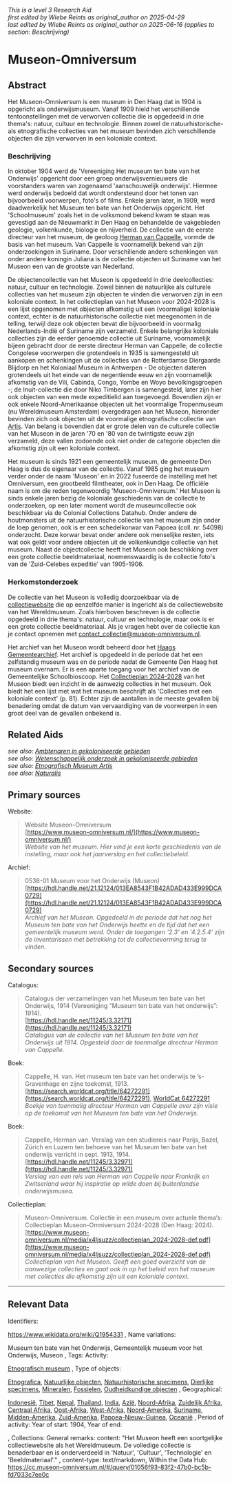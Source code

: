 _This is a level 3 Research Aid_  
_first edited by Wiebe Reints as original_author on 2025-04-29_  
_last edited by Wiebe Reints as original_author on 2025-06-16
        (applies to section: Beschrijving)_


# Museon-Omniversum


## Abstract

Het Museon-Omniversum is een museum in Den Haag dat in 1904 is opgericht als onderwijsmuseum. Vanaf 1909 hield het verschillende tentoonstellingen met de verworven collectie die is opgedeeld in drie thema's: natuur, cultuur en technologie. Binnen zowel de natuurhistorische- als etnografische collecties van het museum bevinden zich verschillende objecten die zijn verworven in een koloniale context.

### Beschrijving 

In oktober 1904 werd de 'Vereeniging Het museum ten bate van het Onderwijs' opgericht door een groep onderwijsvernieuwers die voorstanders waren van zogenaamd 'aanschouwelijk onderwijs'. Hiermee werd onderwijs bedoeld dat wordt ondersteund door het tonen van bijvoorbeeld voorwerpen, foto's of films. Enkele jaren later, in 1909, werd daadwerkelijk het Museum ten bate van het Onderwijs opgericht. Het 'Schoolmuseum' zoals het in de volksmond bekend kwam te staan was gevestigd aan de Nieuwmarkt in Den Haag en behandelde de vakgebieden geologie, volkenkunde, biologie en nijverheid. De collectie van de eerste directeur van het museum, de geoloog [Herman van Cappelle](http://www.wikidata.org/entity/Q2659534), vormde de basis van het museum. Van Cappelle is voornamelijk bekend van zijn onderzoekingen in Suriname. Door verschillende andere schenkingen van onder andere koningin Juliana is de collectie objecten uit Suriname van het Museon een van de grootste van Nederland.

De objectencollectie van het Museon is opgedeeld in drie deelcollecties: natuur, cultuur en technologie. Zowel binnen de natuurlijke als culturele collecties van het museum zijn objecten te vinden die verworven zijn in een koloniale context. In het collectieplan van het Museon voor 2024-2028 is een lijst opgenomen met objecten afkomstig uit een (voormalige) koloniale context, echter is de natuurhistorische collectie niet meegenomen in de telling, terwijl deze ook objecten bevat die bijvoorbeeld in voormalig Nederlands-Indië of Suriname zijn verzameld. Enkele belangrijke koloniale collecties zijn de eerder genoemde collectie uit Suriname, voornamelijk bijeen gebracht door de eerste directeur Herman van Cappelle; de collectie Congolese voorwerpen die grotendeels in 1935 is samengesteld uit aankopen en schenkingen uit de collecties van de Rotterdamse Diergaarde Blijdorp en het Koloniaal Museum in Antwerpen - De objecten dateren grotendeels uit het einde van de negentiende eeuw en zijn voornamelijk afkomstig van de Vili, Cabinda, Congo, Yombe en Woyo bevolkingsgroepen -; de Inuit-collectie die door Niko Timbergen is samengesteld, later zijn hier ook objecten van een mede expeditielid aan toegevoegd. Bovendien zijn er ook enkele Noord-Amerikaanse objecten uit het voormalige Tropenmuseum (nu Wereldmuseum Amsterdam) overgedragen aan het Museon, hieronder bevinden zich ook objecten uit de voormalige etnografische collectie van [Artis](https://app.colonialcollections.nl/nl/research-aids/https%3A%2F%2Fn2t%252Enet%2Fark%3A%2F27023%2F44a7a61d62ca8589d6a93e6fde593593). Van belang is bovendien dat er grote delen van de culturele collectie van het Museon in de jaren '70 en '80 van de twintigste eeuw zijn verzameld, deze vallen zodoende ook niet onder de categorie objecten die afkomstig zijn uit een koloniale context.

Het museum is sinds 1921 een gemeentelijk museum, de gemeente Den Haag is dus de eigenaar van de collectie. Vanaf 1985 ging het museum verder onder de naam 'Museon' en in 2022 fuseerde de instelling met het Omniversum, een grootbeeld filmtheater, ook in Den Haag. De officiële naam is om die reden tegenwoordig 'Museon-Omniversum.' Het Museon is sinds enkele jaren bezig de koloniale geschiedenis van de collectie te onderzoeken, op een later moment wordt de museumcollectie ook beschikbaar via de Colonial Collections Datahub. Onder andere de houtmonsters uit de natuurhistorische collectie van het museum zijn onder de loep genomen, ook is er een schedelkorwar van Papoea (coll. nr. 54098) onderzocht. Deze korwar bevat onder andere ook menselijke resten, iets wat ook geldt voor andere objecten uit de volkenkundige collectie van het museum. Naast de objectcollectie heeft het Museon ook beschikking over een grote collectie beeldmateriaal, noemenswaardig is de collectie foto's van de 'Zuid-Celebes expeditie' van 1905-1906.

### Herkomstonderzoek

De collectie van het Museon is volledig doorzoekbaar via de [collectiewebsite](https://cc.museon-omniversum.nl/#/query/aa7bc606-74fd-43ad-97e6-5cdff4e3fb47) die op eenzelfde manier is ingericht als de collectiewebsite van het Wereldmuseum. Zoals hierboven beschreven is de collectie opgedeeld in drie thema's: natuur, cultuur en technologie, maar ook is er een grote collectie beeldmateriaal. Als je vragen hebt over de collectie kan je contact opnemen met [contact_collectie@museon-omniversum.nl](mailto:contact_collectie@museon-omniversum.nl).

Het archief van het Museon wordt beheerd door het [Haags Gemeentearchief](https://hdl.handle.net/21.12124/013EA8543F1B42ADAD433E999DCA0729). Het archief is opgedeeld in de periode dat het een zelfstandig museum was en de periode nadat de Gemeente Den Haag het museum overnam. Er is een aparte toegang voor het archief van de Gemeentelijke Schoolbioscoop. Het [Collectieplan 2024-2028](https://www.museon-omniversum.nl/media/x4ljsuzz/collectieplan_2024-2028-def.pdf) van het Museon biedt een inzicht in de aanwezig collecties in het museum. Ook biedt het een lijst met wat het museum beschrijft als 'Collecties met een koloniale context' (p. 81). Echter zijn de aantallen in de meeste gevallen bij benadering omdat de datum van vervaardiging van de voorwerpen in een groot deel van de gevallen onbekend is.


## Related Aids

_see also: [Ambtenaren in gekoloniseerde gebieden](published/niveau2/Dutch/CivilServants_20240320.yml)_  
_see also: [Wetenschappelijk onderzoek in gekoloniseerde gebieden](niveau2/Dutch/Science_20240814.yml)_  
_see also: [Etnografisch Museum Artis](niveau3/Dutch/EMArtis_20240711.yml)_  
_see also: [Naturalis](niveau3/Dutch/Naturalis_20240710.yml)_  

## Primary sources

Website:
  > Website Museon-Omniversum  
> [https://www.museon-omniversum.nl/](https://www.museon-omniversum.nl/)  
> _Website van het museum. Hier vind je een korte geschiedenis van de instelling, maar ook het jaarverslag en het collectiebeleid._  

Archief:
  > 0538-01 Museum voor het Onderwijs (Museon)  
> [https://hdl.handle.net/21.12124/013EA8543F1B42ADAD433E999DCA0729](https://hdl.handle.net/21.12124/013EA8543F1B42ADAD433E999DCA0729)  
> _Archief van het Museon. Opgedeeld in de periode dat het nog het Museum ten bate van het Onderwijs heette en de tijd dat het een gemeentelijk museum werd. Onder de toegangen '2.3' en '4.2.5.4' zijn de inventarissen met betrekking tot de collectievorming terug te vinden._  

## Secondary sources

Catalogus:
  > Catalogus der verzamelingen van het Museum ten bate van het Onderwijs, 1914 (Vereeniging “Museum ten bate van het onderwijs”: 1914).  
> [https://hdl.handle.net/11245/3.32171](https://hdl.handle.net/11245/3.32171)  
> _Catalogus van de collectie van het Museum ten bate van het Onderwijs uit 1914. Opgesteld door de toenmalige directeur Herman van Cappelle._  

Boek:
  > Cappelle, H. van. Het museum ten bate van het onderwijs te ’s-Gravenhage en zijne toekomst, 1913.  
> [https://search.worldcat.org/title/64272291](https://search.worldcat.org/title/64272291), [WorldCat 64272291](https://search.worldcat.org/title/64272291)  
> _Boekje van toenmalig directeur Herman van Cappelle over zijn visie op de toekomst van het Museum ten bate van het Onderwijs._  

Boek:
  > Cappelle, Herman van. Verslag van een studiereis naar Parijs, Bazel, Zürich en Luzern ten behoeve van het Museum ten bate van het onderwijs verricht in sept. 1913, 1914.  
> [https://hdl.handle.net/11245/3.32971](https://hdl.handle.net/11245/3.32971)  
> _Verslag van een reis van Herman van Cappelle naar Frankrijk en Zwitserland waar hij inspiratie op wilde doen bij buitenlandse onderwijsmusea._  

Collectieplan:
  > Museon-Omniversum. Collectie in een museum over actuele thema’s: Collectieplan Museon-Omniversum 2024-2028 (Den Haag: 2024).  
> [https://www.museon-omniversum.nl/media/x4ljsuzz/collectieplan_2024-2028-def.pdf](https://www.museon-omniversum.nl/media/x4ljsuzz/collectieplan_2024-2028-def.pdf)  
> _Collectieplan van het Museon. Geeft een goed overzicht van de aanwezige collecties en gaat ook in op het beleid van het museum met collecties die afkomstig zijn uit een koloniale context._  



---
## Relevant Data 
Identifiers:
  
https://www.wikidata.org/wiki/Q1954331
,
  Name variations:
  
Museum ten bate van het Onderwijs, Gemeentelijk museum voor het Onderwijs, Museon
,
  Tags:
  Activity:
  
[Etnografisch museum](http://vocab.getty.edu/aat/300451067)
,
  Type of objects:
  
[Etnografica](http://vocab.getty.edu/aat/300234108), [Natuurlijke objecten](http://vocab.getty.edu/aat/300404125), [Natuurhistorische specimens](http://vocab.getty.edu/aat/300379591), [Dierlijke specimens](http://vocab.getty.edu/aat/300420186), [Mineralen](http://vocab.getty.edu/aat/300011068), [Fossielen](http://vocab.getty.edu/aat/300011068), [Oudheidkundige objecten](http://vocab.getty.edu/aat/300234110)
,
  Geographical:
  
[Indonesië](https://sws.geonames.org/1643084/), [Tibet](https://sws.geonames.org/8449601/), [Nepal](https://sws.geonames.org/1282988/), [Thailand](https://sws.geonames.org/1605651/), [India](https://sws.geonames.org/1269750/), [Azië](https://sws.geonames.org/6255147/), [Noord-Afrika](https://sws.geonames.org/7729887/), [Zuidelijk Afrika](https://sws.geonames.org/9406051/), [Centraal Afrika](https://sws.geonames.org/7729886/), [Oost-Afrika](https://sws.geonames.org/7729889/), [West-Afrika](https://sws.geonames.org/7729885/), [Noord-Amerika](https://sws.geonames.org/6255149/), [Suriname](https://sws.geonames.org/3382998/), [Midden-Amerika](https://sws.geonames.org/7729892/), [Zuid-Amerika](https://sws.geonames.org/6255150/), [Papoea-Nieuw-Guinea](https://sws.geonames.org/2088628/), [Oceanië](https://sws.geonames.org/6255151/)
,
  Period of activity:
  Year of start:
  1904,
  Year of end:
  

,
  Collections:
  General remarks:
  content:
  "Het Museon heeft een soortgelijke collectiewebsite als het Wereldmuseum. De volledige collectie is benaderbaar en is onderverdeeld in 'Natuur', 'Cultuur', 'Technologie' en 'Beeldmateriaal'."
,
  content-type:
  text/markdown,
  Within the Data Hub:
  https://cc.museon-omniversum.nl/#/query/01056f93-83f2-47b0-bc5b-fd7033c7ee0c
        